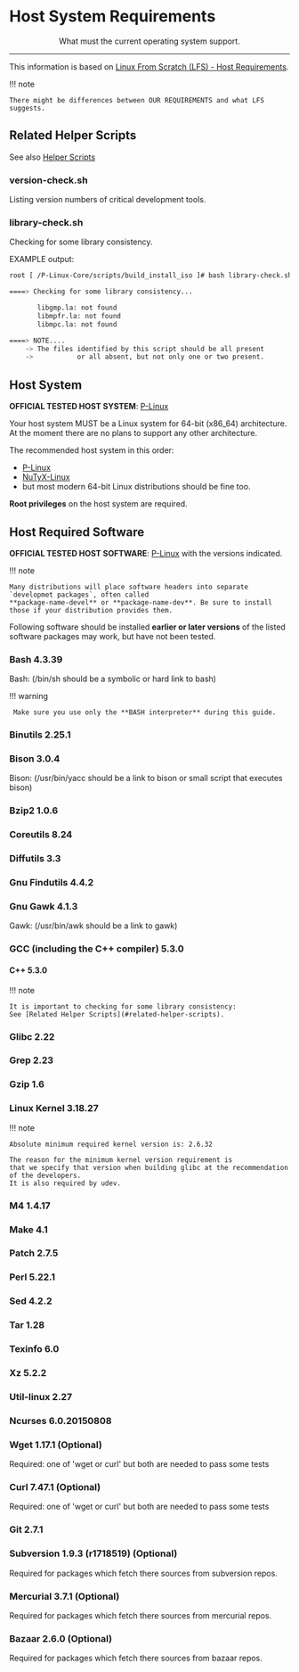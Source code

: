 # Host System Requirements

<p align="center">What must the current operating system support.</p>


---

This information is based on
[Linux From Scratch (LFS) - Host Requirements](http://www.linuxfromscratch.org/lfs/view/development/prologue/hostreqs.html).

!!! note

    There might be differences between OUR REQUIREMENTS and what LFS suggests.


## Related Helper Scripts

See also [Helper Scripts](00_build_an_install_iso.md#helper-scripts)


### version-check.sh

Listing version numbers of critical development tools.


### library-check.sh

Checking for some library consistency.

EXAMPLE output:

```bash
root [ /P-Linux-Core/scripts/build_install_iso ]# bash library-check.sh

====> Checking for some library consistency...

       libgmp.la: not found
       libmpfr.la: not found
       libmpc.la: not found

====> NOTE....
    -> The files identified by this script should be all present
    ->           or all absent, but not only one or two present.
```


## Host System

**OFFICIAL TESTED HOST SYSTEM**: [P-Linux](https://github.com/P-Linux)

Your host system MUST be a Linux system for 64-bit (x86_64) architecture. At the moment there are no plans to
support any other architecture.

The recommended host system in this order:

* [P-Linux](https://github.com/P-Linux)
* [NuTyX-Linux](https://github.com/NuTyX)
* but most modern 64-bit Linux distributions should be fine too.

**Root privileges** on the host system are required.


## Host Required Software

**OFFICIAL TESTED HOST SOFTWARE**: [P-Linux](https://github.com/P-Linux) with the versions indicated.

!!! note

    Many distributions will place software headers into separate `developmet packages`, often called
    **package-name-devel** or **package-name-dev**. Be sure to install those if your distribution provides them.



Following software should be installed **earlier or later versions** of the listed software packages may work,
but have not been tested.


### Bash 4.3.39

Bash: (/bin/sh should be a symbolic or hard link to bash)

!!! warning

     Make sure you use only the **BASH interpreter** during this guide.


### Binutils 2.25.1


### Bison 3.0.4

Bison: (/usr/bin/yacc should be a link to bison or small script that executes bison)


### Bzip2 1.0.6


### Coreutils 8.24


### Diffutils 3.3


### Gnu Findutils 4.4.2


### Gnu Gawk 4.1.3

Gawk: (/usr/bin/awk should be a link to gawk)


### GCC (including the C++ compiler) 5.3.0

#### C++ 5.3.0

!!! note

    It is important to checking for some library consistency:
    See [Related Helper Scripts](#related-helper-scripts).


### Glibc 2.22


### Grep 2.23


### Gzip 1.6

### Linux Kernel 3.18.27

!!! note

    Absolute minimum required kernel version is: 2.6.32

    The reason for the minimum kernel version requirement is
    that we specify that version when building glibc at the recommendation of the developers.
    It is also required by udev.


### M4 1.4.17


### Make 4.1


### Patch 2.7.5


### Perl 5.22.1


### Sed 4.2.2


### Tar 1.28


### Texinfo 6.0


### Xz 5.2.2


### Util-linux 2.27


### Ncurses 6.0.20150808


### Wget 1.17.1   (Optional)   

Required: one of 'wget or curl' but both are needed to pass some tests


### Curl 7.47.1   (Optional)

Required: one of 'wget or curl' but both are needed to pass some tests


### Git 2.7.1


### Subversion 1.9.3 (r1718519)   (Optional)

Required for packages which fetch there sources from subversion repos.


### Mercurial 3.7.1   (Optional)

Required for packages which fetch there sources from mercurial repos.


### Bazaar 2.6.0   (Optional)

Required for packages which fetch there sources from bazaar repos.

